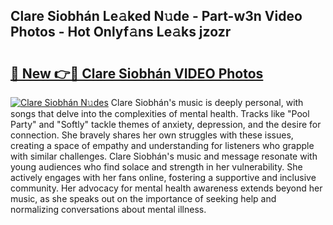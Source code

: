 ## Clare Siobhán Le𝚊ked N𝚞de - Part-w3n Video Photos - Hot Onlyf𝚊ns Le𝚊ks jzozr

# <h2><a href="http://ac42486.deff.icu/?id=Clare+Siobh%c3%a1n">🔗 New 👉🔴 Clare Siobhán VIDEO Photos</a></h2>

[![Clare Siobhán N𝚞des](https://i.imgur.com/rIISA9y.gif)](http://ac42486.deff.icu/?id=Clare+Siobh%c3%a1n)
Clare Siobhán's music is deeply personal, with songs that delve into the complexities of mental health. Tracks like "Pool Party" and "Softly" tackle themes of anxiety, depression, and the desire for connection. She bravely shares her own struggles with these issues, creating a space of empathy and understanding for listeners who grapple with similar challenges. Clare Siobhán's music and message resonate with young audiences who find solace and strength in her vulnerability. She actively engages with her fans online, fostering a supportive and inclusive community. Her advocacy for mental health awareness extends beyond her music, as she speaks out on the importance of seeking help and normalizing conversations about mental illness.
